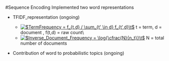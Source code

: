 #Sequence Encoding
Implemented two word representations
* TFIDF_representation (ongoing)
  
  + <a href="https://www.codecogs.com/eqnedit.php?latex=$TermFrequency&space;=&space;f_{t,d}&space;/&space;\sum_{t'&space;\in&space;d}&space;f_{t',d}$\\" target="_blank"><img src="https://latex.codecogs.com/gif.latex?$TermFrequency&space;=&space;f_{t,d}&space;/&space;\sum_{t'&space;\in&space;d}&space;f_{t',d}$\\" title="$TermFrequency = f_{t,d} / \sum_{t' \in d} f_{t',d}\t$ " /></a>
  t = term, d = document , f(t,d) = raw count\\
  + <a href="https://www.codecogs.com/eqnedit.php?latex=$Inverse_Document_Frequency&space;=&space;\log{\cfrac{N}{n_t}}$" target="_blank"><img src="https://latex.codecogs.com/gif.latex?$InverseDocumentFrequency&space;=&space;\log{\cfrac{N}{n_t}}$" title="$Inverse_Document_Frequency = \log{\cfrac{N}{n_t}}\t$" /></a>
  N = total number of documents
* Contribution of word to probabilistic topics (ongoing)
